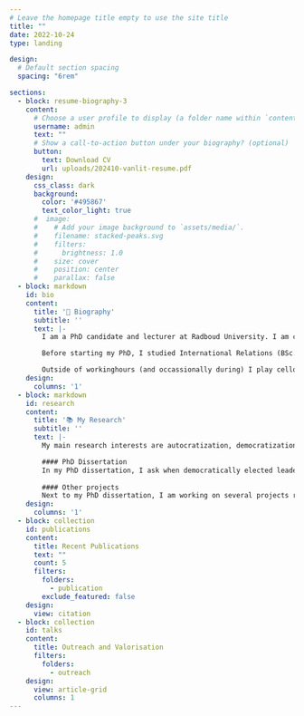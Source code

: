 ```yaml
---
# Leave the homepage title empty to use the site title
title: ""
date: 2022-10-24
type: landing

design:
  # Default section spacing
  spacing: "6rem"

sections:
  - block: resume-biography-3
    content:
      # Choose a user profile to display (a folder name within `content/authors/`)
      username: admin
      text: ""
      # Show a call-to-action button under your biography? (optional)
      button:
        text: Download CV
        url: uploads/202410-vanlit-resume.pdf
    design:
      css_class: dark
      background:
        color: '#495867'
        text_color_light: true
      #  image:
      #    # Add your image background to `assets/media/`.
      #    filename: stacked-peaks.svg
      #    filters:
      #      brightness: 1.0
      #    size: cover
      #    position: center
      #    parallax: false
  - block: markdown
    id: bio
    content:
      title: '🧐 Biography'
      subtitle: ''
      text: |-
        I am a PhD candidate and lecturer at Radboud University. I am currently finishing my PhD dissertation on the defence of democracy against incumbent-led autocratization, under the supervision of Prof. dr. Carolien van Ham and dr. Maurits Meijers. I have been a Visiting Research at the Varieties of Democracy Institute (V-Dem) at the University of Gothenburg in Sweden, and have previously worked at the Department of Public Administration at Leiden University. In addition to my research, I teach in the bachelor and master programmes Political Science at Radboud University, focussing mainly on methods. 

        Before starting my PhD, I studied International Relations (BSc.), African Studies (BA., *cum laude*), and Political Science and Public Administration (MSc. res., *cum laude*) at Leiden University, with internships at the European Asylum Support Office, the International Institute of Social History, and the Netherlands National Commission for UNESCO.

        Outside of workinghours (and occassionally during) I play cello, enjoy reading novels (with a preference for over-the-top and completely-predictable spy-novels), and running through the woods (training for marathons).
    design:
      columns: '1'
  - block: markdown
    id: research
    content:
      title: '📚 My Research'
      subtitle: ''
      text: |-
        My main research interests are autocratization, democratization, public opinion, and legitimacy. As such, I mainly work on topics within Comparative Politics and Political Behaviour, with a strong emphasis on advanced and rigorous methods.

        #### PhD Dissertation
        In my PhD dissertation, I ask when democratically elected leaders autocratize, and specifically when and by whom they are opposed. I call these opposition actors "democratic defenders", and research under what circumstances they stand up to defend democracy against these threats from the inside. In the dissertation, I use a multi-method approach to tackle this question from different angles, relying on in-depth casestudies, elite interviews, computational methods, and survey experiments. The planned submission date for the dissertation is December 2024.
        
        #### Other projects
        Next to my PhD dissertation, I am working on several projects related to citizen conceptions of democracy, the normalization of political violence, and the perceived bias of academics. I have presented much of my research at international conferences in Europe and the USA. If you are interested to read some of it (while it is not yet published), feel free to reach out!
    design:
      columns: '1'
  - block: collection
    id: publications
    content:
      title: Recent Publications
      text: ""
      count: 5
      filters:
        folders:
          - publication
        exclude_featured: false
    design:
      view: citation
  - block: collection
    id: talks
    content:
      title: Outreach and Valorisation
      filters:
        folders:
          - outreach
    design:
      view: article-grid
      columns: 1
---
```

